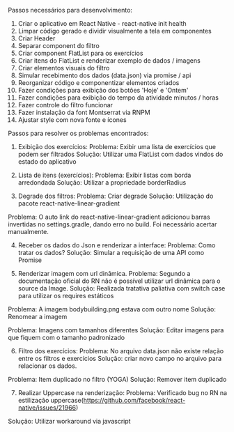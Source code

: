 Passos necessários para desenvolvimento:

1. Criar o aplicativo em React Native - react-native init health
2. Limpar código gerado e dividir visualmente a tela em componentes
3. Criar Header
4. Separar component do filtro
5. Criar component FlatList para os exercícios
6. Criar itens do FlatList e renderizar exemplo de dados / imagens
7. Criar elementos visuais do filtro
8. Simular recebimento dos dados (data.json) via promise / api
9. Reorganizar código e componentizar elementos criados
10. Fazer condições para exibição dos botões 'Hoje' e 'Ontem'
11. Fazer condições para exibição do tempo da atividade minutos / horas
12. Fazer controle do filtro funcionar
13. Fazer instalação da font Montserrat via RNPM
14. Ajustar style com nova fonte e ícones


Passos para resolver os problemas encontrados:

1. Exibição dos exercícios:
Problema: Exibir uma lista de exercícios que podem ser filtrados
Solução: Utilizar uma FlatList com dados vindos do estado do aplicativo

2. Lista de itens (exercícios):
Problema: Exibir listas com borda arredondada
Solução: Utilizar a propriedade borderRadius

3. Degrade dos filtros:
Problema: Criar degrade
Solução: Utilização do pacote react-native-linear-gradient

Problema: O auto link do react-native-linear-gradient adicionou barras invertidas no settings.gradle, dando erro no build. Foi necessário acertar manualmente.

4. Receber os dados do Json e renderizar a interface:
Problema: Como tratar os dados?
Solução: Simular a requisição de uma API como Promise

5. Renderizar imagem com url dinâmica.
Problema: Segundo a documentação oficial do RN não é possível utilizar url dinâmica para o source da Image.
Solução: Realizada tratativa paliativa com switch case para utilizar os requires estáticos

Problema: A imagem bodybuilding.png estava com outro nome
Solução: Renomear a imagem

Problema: Imagens com tamanhos diferentes
Solução: Editar imagens para que fiquem com o tamanho padronizado

6. Filtro dos exercícios:
Problema: No arquivo data.json não existe relação entre os filtros e exercícios
Solução: criar novo campo no arquivo para relacionar os dados.

Problema: Item duplicado no filtro (YOGA)
Solução: Remover item duplicado

7. Realizar Uppercase na renderização:
Problema: Verificado bug no RN na estilização uppercase(https://github.com/facebook/react-native/issues/21966)

Solução: Utilizar workaround via javascript